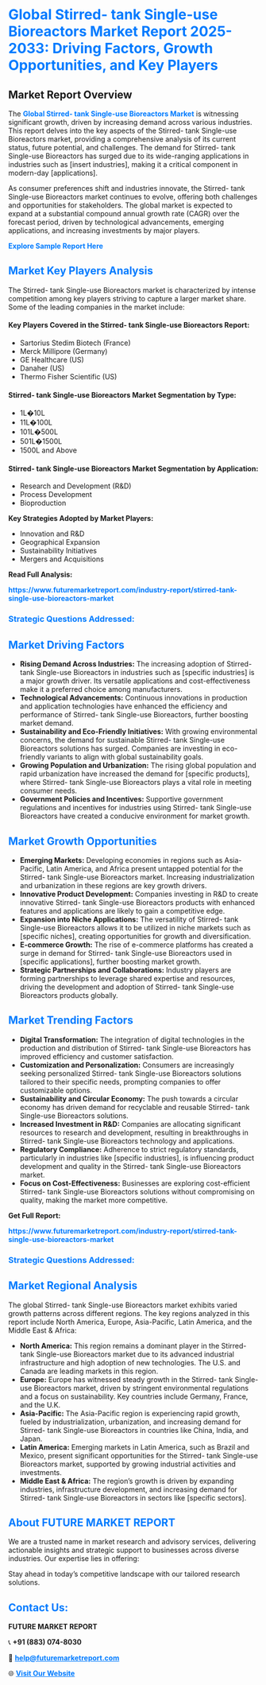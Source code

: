<h1 style="color: #007BFF;">Global Stirred- tank Single-use Bioreactors Market Report 2025-2033: Driving Factors, Growth Opportunities, and Key Players</h1>

<section id="overview">
<h2>Market Report Overview</h2>
<p>The <a href="https://www.futuremarketreport.com/industry-report/stirred-tank-single-use-bioreactors-market" style="color: #007BFF; text-decoration: none;"><strong>Global Stirred- tank Single-use Bioreactors Market</strong></a> is witnessing significant growth, driven by increasing demand across various industries. This report delves into the key aspects of the Stirred- tank Single-use Bioreactors market, providing a comprehensive analysis of its current status, future potential, and challenges. The demand for Stirred- tank Single-use Bioreactors has surged due to its wide-ranging applications in industries such as [insert industries], making it a critical component in modern-day [applications].</p>
<p>As consumer preferences shift and industries innovate, the Stirred- tank Single-use Bioreactors market continues to evolve, offering both challenges and opportunities for stakeholders. The global market is expected to expand at a substantial compound annual growth rate (CAGR) over the forecast period, driven by technological advancements, emerging applications, and increasing investments by major players.</p>
</section>

<section id="overview">
<p><a href="https://www.futuremarketreport.com/request-sample/reportId=85046" style="color: #007BFF; text-decoration: none;"><strong>Explore Sample Report Here</strong></a></p>
</section>

<section id="key-players">
<h2 style="color: #007BFF;">Market Key Players Analysis</h2>
<p>The Stirred- tank Single-use Bioreactors market is characterized by intense competition among key players striving to capture a larger market share. Some of the leading companies in the market include:</p>
<h4>Key Players Covered in the Stirred- tank Single-use Bioreactors Report:</h4>
<ul><li>Sartorius Stedim Biotech (France)</li><li>Merck Millipore (Germany)</li><li>GE Healthcare (US)</li><li>Danaher (US)</li><li>Thermo Fisher Scientific (US)</li></ul>
<h4>Stirred- tank Single-use Bioreactors Market Segmentation by Type:</h4>
<ul><li>1L�10L</li><li>11L�100L</li><li>101L�500L</li><li>501L�1500L</li><li>1500L and Above</li></ul>

<h4>Stirred- tank Single-use Bioreactors Market Segmentation by Application:</h4>
<ul><li>Research and Development (R&amp;D)</li><li>Process Development</li><li>Bioproduction</li></ul>
<p><strong>Key Strategies Adopted by Market Players:</strong></p>
<ul>
<li>Innovation and R&D</li>
<li>Geographical Expansion</li>
<li>Sustainability Initiatives</li>
<li>Mergers and Acquisitions</li>
</ul>
</section>

<section>
<p><strong>Read Full Analysis: </strong></p><a href="https://www.futuremarketreport.com/industry-report/stirred-tank-single-use-bioreactors-market" style="color: #007BFF; text-decoration: none;"><strong>https://www.futuremarketreport.com/industry-report/stirred-tank-single-use-bioreactors-market</strong></a>
<h3 style="color: #007BFF;">Strategic Questions Addressed:</h3>
</section>

<section id="driving-factors">
<h2 style="color: #007BFF;">Market Driving Factors</h2>
<ul>
<li><strong>Rising Demand Across Industries:</strong> The increasing adoption of Stirred- tank Single-use Bioreactors in industries such as [specific industries] is a major growth driver. Its versatile applications and cost-effectiveness make it a preferred choice among manufacturers.</li>
<li><strong>Technological Advancements:</strong> Continuous innovations in production and application technologies have enhanced the efficiency and performance of Stirred- tank Single-use Bioreactors, further boosting market demand.</li>
<li><strong>Sustainability and Eco-Friendly Initiatives:</strong> With growing environmental concerns, the demand for sustainable Stirred- tank Single-use Bioreactors solutions has surged. Companies are investing in eco-friendly variants to align with global sustainability goals.</li>
<li><strong>Growing Population and Urbanization:</strong> The rising global population and rapid urbanization have increased the demand for [specific products], where Stirred- tank Single-use Bioreactors plays a vital role in meeting consumer needs.</li>
<li><strong>Government Policies and Incentives:</strong> Supportive government regulations and incentives for industries using Stirred- tank Single-use Bioreactors have created a conducive environment for market growth.</li>
</ul>
</section>

<section id="growth-opportunities">
<h2 style="color: #007BFF;">Market Growth Opportunities</h2>
<ul>
<li><strong>Emerging Markets:</strong> Developing economies in regions such as Asia-Pacific, Latin America, and Africa present untapped potential for the Stirred- tank Single-use Bioreactors market. Increasing industrialization and urbanization in these regions are key growth drivers.</li>
<li><strong>Innovative Product Development:</strong> Companies investing in R&D to create innovative Stirred- tank Single-use Bioreactors products with enhanced features and applications are likely to gain a competitive edge.</li>
<li><strong>Expansion into Niche Applications:</strong> The versatility of Stirred- tank Single-use Bioreactors allows it to be utilized in niche markets such as [specific niches], creating opportunities for growth and diversification.</li>
<li><strong>E-commerce Growth:</strong> The rise of e-commerce platforms has created a surge in demand for Stirred- tank Single-use Bioreactors used in [specific applications], further boosting market growth.</li>
<li><strong>Strategic Partnerships and Collaborations:</strong> Industry players are forming partnerships to leverage shared expertise and resources, driving the development and adoption of Stirred- tank Single-use Bioreactors products globally.</li>
</ul>
</section>

<section id="trending-factors">
<h2 style="color: #007BFF;">Market Trending Factors</h2>
<ul>
<li><strong>Digital Transformation:</strong> The integration of digital technologies in the production and distribution of Stirred- tank Single-use Bioreactors has improved efficiency and customer satisfaction.</li>
<li><strong>Customization and Personalization:</strong> Consumers are increasingly seeking personalized Stirred- tank Single-use Bioreactors solutions tailored to their specific needs, prompting companies to offer customizable options.</li>
<li><strong>Sustainability and Circular Economy:</strong> The push towards a circular economy has driven demand for recyclable and reusable Stirred- tank Single-use Bioreactors solutions.</li>
<li><strong>Increased Investment in R&D:</strong> Companies are allocating significant resources to research and development, resulting in breakthroughs in Stirred- tank Single-use Bioreactors technology and applications.</li>
<li><strong>Regulatory Compliance:</strong> Adherence to strict regulatory standards, particularly in industries like [specific industries], is influencing product development and quality in the Stirred- tank Single-use Bioreactors market.</li>
<li><strong>Focus on Cost-Effectiveness:</strong> Businesses are exploring cost-efficient Stirred- tank Single-use Bioreactors solutions without compromising on quality, making the market more competitive.</li>
</ul>
</section>

<section>
<p><strong>Get Full Report: </strong></p><a href="https://www.futuremarketreport.com/industry-report/stirred-tank-single-use-bioreactors-market" style="color: #007BFF; text-decoration: none;"><strong>https://www.futuremarketreport.com/industry-report/stirred-tank-single-use-bioreactors-market</strong></a>
<h3 style="color: #007BFF;">Strategic Questions Addressed:</h3>
</section>


<section id="regional-analysis">
<h2 style="color: #007BFF;">Market Regional Analysis</h2>
<p>The global Stirred- tank Single-use Bioreactors market exhibits varied growth patterns across different regions. The key regions analyzed in this report include North America, Europe, Asia-Pacific, Latin America, and the Middle East & Africa:</p>
<ul>
<li><strong>North America:</strong> This region remains a dominant player in the Stirred- tank Single-use Bioreactors market due to its advanced industrial infrastructure and high adoption of new technologies. The U.S. and Canada are leading markets in this region.</li>
<li><strong>Europe:</strong> Europe has witnessed steady growth in the Stirred- tank Single-use Bioreactors market, driven by stringent environmental regulations and a focus on sustainability. Key countries include Germany, France, and the U.K.</li>
<li><strong>Asia-Pacific:</strong> The Asia-Pacific region is experiencing rapid growth, fueled by industrialization, urbanization, and increasing demand for Stirred- tank Single-use Bioreactors in countries like China, India, and Japan.</li>
<li><strong>Latin America:</strong> Emerging markets in Latin America, such as Brazil and Mexico, present significant opportunities for the Stirred- tank Single-use Bioreactors market, supported by growing industrial activities and investments.</li>
<li><strong>Middle East & Africa:</strong> The region’s growth is driven by expanding industries, infrastructure development, and increasing demand for Stirred- tank Single-use Bioreactors in sectors like [specific sectors].</li>
</ul>
</section>

<footer>
<h2 style="color: #007BFF;">About FUTURE MARKET REPORT</h2>
<p>We are a trusted name in market research and advisory services, delivering actionable insights and strategic support to businesses across diverse industries. Our expertise lies in offering:</p>

<p>Stay ahead in today’s competitive landscape with our tailored research solutions.</p>

<h2 style="color: #007BFF;">Contact Us:</h2>
<p><strong>FUTURE MARKET REPORT</strong></p>
<p>📞 <strong>+91 (883) 074-8030</strong></p>
<p>📧 <strong><a href="mailto:help@futuremarketreport.com" style="color: #007BFF;">help@futuremarketreport.com</a></strong></p>
<p>🌐 <strong><a href="https://www.futuremarketreport.com/" style="color: #007BFF;">Visit Our Website</a></strong></p>
</footer>